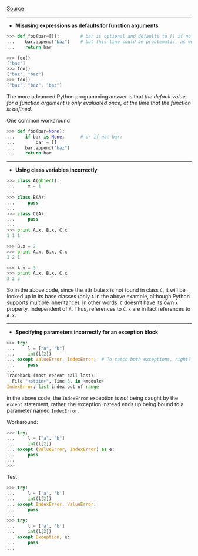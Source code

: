 [Source](http://www.toptal.com/python/top-10-mistakes-that-python-programmers-make)

---------------------------

- **Misusing expressions as defaults for function arguments**

```python
>>> def foo(bar=[]):        # bar is optional and defaults to [] if not specified
...    bar.append("baz")    # but this line could be problematic, as we'll see...
...    return bar

>>> foo()
["baz"]
>>> foo()
["baz", "baz"]
>>> foo()
["baz", "baz", "baz"]
```

The more advanced Python programming answer is that _the default value for a function argument is only evaluated once, at the time that the function is defined._ 

One common workaround

```python
>>> def foo(bar=None):
...    if bar is None:		# or if not bar:
...        bar = []
...    bar.append("baz")
...    return bar
```

------------------------------------

- **Using class variables incorrectly**

```python
>>> class A(object):
...     x = 1
...
>>> class B(A):
...     pass
...
>>> class C(A):
...     pass
...
>>> print A.x, B.x, C.x
1 1 1

>>> B.x = 2
>>> print A.x, B.x, C.x
1 2 1

>>> A.x = 3
>>> print A.x, B.x, C.x
3 2 3
```

So in the above code, since the attribute `x` is not found in class `C`, it will be looked up in its base classes (only `A` in the above example, although Python supports multiple inheritance). In other words, `C` doesn’t have its own `x` property, independent of `A`. Thus, references to `C.x` are in fact references to `A.x`.

-------------------------------

- **Specifying parameters incorrectly for an exception block**

```python
>>> try:
...     l = ["a", "b"]
...     int(l[2])
... except ValueError, IndexError:  # To catch both exceptions, right?
...     pass
...
Traceback (most recent call last):
  File "<stdin>", line 3, in <module>
IndexError: list index out of range
```
 
in the above code, the `IndexError` exception is _not_ being caught by the `except` statement; rather, the exception instead ends up being bound to a parameter named `IndexError`. 

Workaround:

```python
>>> try:
...     l = ["a", "b"]
...     int(l[2])
... except (ValueError, IndexError) as e:  
...     pass
...
>>>
```

Test

```python
>>> try:
...     l = ['a', 'b']
...     int(l[2])
... except IndexError, ValueError:
...     pass
... 
>>> try:
...     l = ['a', 'b']
...     int(l[2])
... except Exception, e:
...     pass
... 

```


